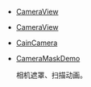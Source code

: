 * [CameraView](https://github.com/CJT2325/CameraView)
* [CameraView](https://github.com/natario1/CameraView)
* [CainCamera](https://github.com/CainKernel/CainCamera)
* [CameraMaskDemo](https://github.com/JustinRoom/CameraMaskDemo)

    相机遮罩、扫描动画。